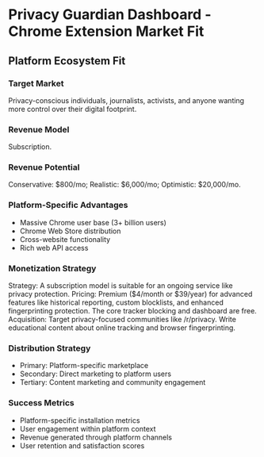 # Privacy Guardian Dashboard - Chrome Extension Market Fit

## Platform Ecosystem Fit

### Target Market
Privacy-conscious individuals, journalists, activists, and anyone wanting more control over their digital footprint.

### Revenue Model
Subscription.

### Revenue Potential
Conservative: $800/mo; Realistic: $6,000/mo; Optimistic: $20,000/mo.

### Platform-Specific Advantages
- Massive Chrome user base (3+ billion users)
- Chrome Web Store distribution
- Cross-website functionality
- Rich web API access

### Monetization Strategy
Strategy: A subscription model is suitable for an ongoing service like privacy protection. Pricing: Premium ($4/month or $39/year) for advanced features like historical reporting, custom blocklists, and enhanced fingerprinting protection. The core tracker blocking and dashboard are free. Acquisition: Target privacy-focused communities like /r/privacy. Write educational content about online tracking and browser fingerprinting.

### Distribution Strategy
- Primary: Platform-specific marketplace
- Secondary: Direct marketing to platform users
- Tertiary: Content marketing and community engagement

### Success Metrics
- Platform-specific installation metrics
- User engagement within platform context
- Revenue generated through platform channels
- User retention and satisfaction scores
